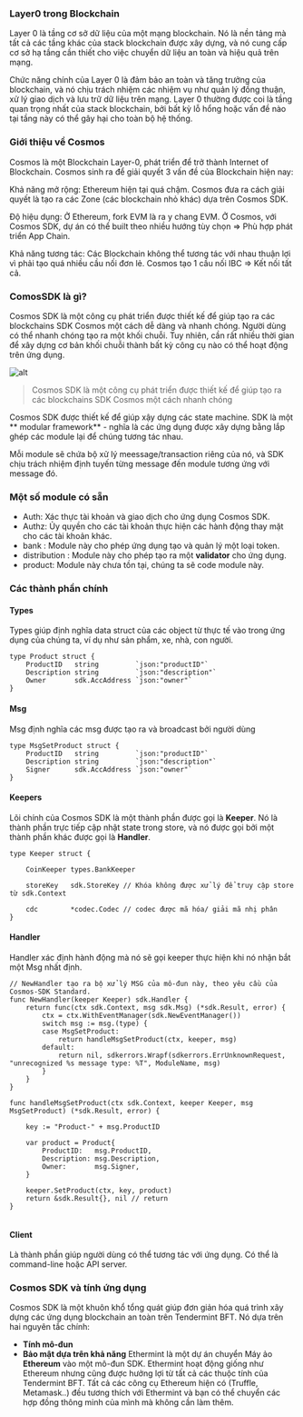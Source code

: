 ### Layer0 trong Blockchain
Layer 0 là tầng cơ sở dữ liệu của một mạng blockchain. Nó là nền tảng mà tất cả các tầng khác của stack blockchain được xây dựng, và nó cung cấp cơ sở hạ tầng cần thiết cho việc chuyển dữ liệu an toàn và hiệu quả trên mạng.

Chức năng chính của Layer 0 là đảm bảo an toàn và tăng trưởng của blockchain, và nó chịu trách nhiệm các nhiệm vụ như quản lý đồng thuận, xử lý giao dịch và lưu trữ dữ liệu trên mạng. Layer 0 thường được coi là tầng quan trọng nhất của stack blockchain, bởi bất kỳ lỗ hổng hoặc vấn đề nào tại tầng này có thể gây hại cho toàn bộ hệ thống.
### Giới thiệu về Cosmos
Cosmos là một Blockchain Layer-0, phát triển để trở thành Internet of Blockchain. Cosmos sinh ra để giải quyết 3 vấn đề của Blockchain hiện nay:

Khả năng mở rộng: Ethereum hiện tại quá chậm. Cosmos đưa ra cách giải quyết là tạo ra các Zone (các blockchain nhỏ khác) dựa trên Cosmos SDK.

Độ hiệu dụng: Ở Ethereum, fork EVM là ra y chang EVM. Ở Cosmos, với Cosmos SDK, dự án có thể built theo nhiều hướng tùy chọn ⇒ Phù hợp phát triển App Chain.

Khả năng tương tác: Các Blockchain không thể tương tác với nhau thuận lợi vì phải tạo quá nhiều cầu nối đơn lẻ. Cosmos tạo 1 cầu nối IBC ⇒ Kết nối tất cả.

### ComosSDK là gì?
Cosmos SDK là một công cụ phát triển được thiết kế để giúp tạo ra các blockchains SDK Cosmos một cách dễ dàng và nhanh chóng. Người dùng có thể nhanh chóng tạo ra một khối chuỗi. Tuy nhiên, cần rất nhiều thời gian để xây dựng cơ bản khối chuỗi thành bất kỳ công cụ nào có thể hoạt động trên ứng dụng. 

![alt](https://lh6.googleusercontent.com/rvEqb2tD-EF0-9CS8_1hhRYD2jkH_8rrqHoyeszgzmNt1B1utYOKstizCeeOdXOE3XAL6XutKq8BzHVZQjqHC5LSGbIE_dlbqhXe_WPNSC1BuKIR_sjejH7lQi1rmsFHO1q4UbbA)
> Cosmos SDK là một công cụ phát triển được thiết kế để giúp tạo ra các blockchains SDK Cosmos một cách nhanh chóng

Cosmos SDK được thiết kế để giúp xậy dựng các  state machine. SDK là một ** modular framework** - nghĩa là các ứng dụng được xây dựng bằng lắp ghép các module lại để chúng tương tác nhau.

Mỗi module sẽ chứa bộ xử lý meessage/transaction riêng của nó, và SDK chịu trách nhiệm định tuyến từng message đến module tương ứng với message đó.
### Một số module có sẵn
- Auth: Xác thực tài khoản và giao dịch cho ứng dụng Cosmos SDK.
- Authz: Ủy quyền cho các tài khoản thực hiện các hành động thay mặt cho các tài khoản khác.
- bank : Module này cho phép ứng dụng tạo và quản lý một loại token.
- distribution : Module này cho phép tạo ra một **validator** cho ứng dụng.
- product: Module này chưa tồn tại, chúng ta sẽ code module này.

### Các thành phần chính
#### Types
Types giúp định nghĩa data struct của các object từ thực tế vào trong ứng dụng của chúng ta, ví dụ như sản phẩm, xe, nhà, con người.
~~~
type Product struct {
	ProductID   string         `json:"productID"`
    Description string         `json:"description"`
    Owner       sdk.AccAddress `json:"owner"`
}
~~~

#### Msg
Msg định nghĩa các msg được tạo ra và broadcast bởi người dùng
~~~
type MsgSetProduct struct {
	ProductID   string         `json:"productID"`
	Description string         `json:"description"`
	Signer      sdk.AccAddress `json:"owner"`
}
~~~
#### Keepers
Lõi chính của Cosmos SDK là một thành phần được gọi là **Keeper**. Nó là thành phần trực tiếp cập nhật state trong store, và nó được gọi bởi một thành phần khác được gọi là **Handler**.
~~~
type Keeper struct {

	CoinKeeper types.BankKeeper

	storeKey   sdk.StoreKey // Khóa không được xử lý để truy cập store từ sdk.Context

	cdc        *codec.Codec // codec được mã hóa/ giải mã nhị phân
}
~~~
#### Handler
Handler xác định hành động mà nó sẽ gọi keeper thực hiện khi nó nhận bắt một Msg nhất định.
~~~
// NewHandler tạo ra bộ xử lý MSG của mô-đun này, theo yêu cầu của Cosmos-SDK Standard.
func NewHandler(keeper Keeper) sdk.Handler {
	return func(ctx sdk.Context, msg sdk.Msg) (*sdk.Result, error) {
		ctx = ctx.WithEventManager(sdk.NewEventManager())
		switch msg := msg.(type) {
		case MsgSetProduct:
			return handleMsgSetProduct(ctx, keeper, msg)
		default:
			return nil, sdkerrors.Wrapf(sdkerrors.ErrUnknownRequest, "unrecognized %s message type: %T", ModuleName, msg)
		}
	}
}

func handleMsgSetProduct(ctx sdk.Context, keeper Keeper, msg MsgSetProduct) (*sdk.Result, error) {

	key := "Product-" + msg.ProductID

	var product = Product{
		ProductID:   msg.ProductID,
		Description: msg.Description,
		Owner:       msg.Signer,
	}

	keeper.SetProduct(ctx, key, product)
	return &sdk.Result{}, nil // return
}


~~~
#### Client
Là thành phần giúp người dùng có thể tương tác với ứng dụng. Có thể là command-line hoặc API server.
### Cosmos SDK và tính ứng dụng
Cosmos SDK là một khuôn khổ tổng quát giúp đơn giản hóa quá trình xây dựng các ứng dụng blockchain an toàn trên Tendermint BFT. Nó dựa trên hai nguyên tắc chính: 
- **Tính mô-đun**
- **Bảo mật dựa trên khả năng**
Ethermint là một dự án chuyển Máy ảo **Ethereum** vào một mô-đun SDK. Ethermint hoạt động giống như Ethereum nhưng cũng được hưởng lợi từ tất cả các thuộc tính của Tendermint BFT. Tất cả các công cụ Ethereum hiện có (Truffle, Metamask..) đều tương thích với Ethermint và bạn có thể chuyển các hợp đồng thông minh của mình mà không cần làm thêm.



